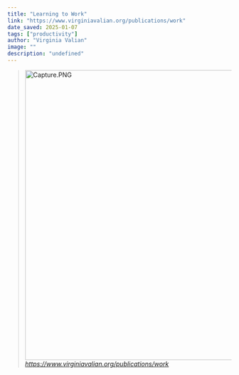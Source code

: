 ```yaml
---
title: "Learning to Work"
link: "https://www.virginiavalian.org/publications/work"
date_saved: 2025-01-07
tags: ["productivity"]
author: "Virginia Valian"
image: ""
description: "undefined"
---
```


<blockquote class="quoteback" darkmode="" data-title="Work%20%E2%80%94%20Virginia%20Valian" data-author="" cite="https://www.virginiavalian.org/publications/work">
<a class="
sqs-block-image-link" href="http://maxweber.hunter.cuny.edu/psych/faculty/valian/docs/1977workingItOut.pdf" target="_blank" id="yui_3_17_2_1_1736221372255_68" rel="noopener"><img data-stretch="false" data-src="https://images.squarespace-cdn.com/content/v1/5b3a3c2596e76feeba40905e/1530902430572-I72XTW84OGP9S8DZCLS4/Capture.PNG" data-image="https://images.squarespace-cdn.com/content/v1/5b3a3c2596e76feeba40905e/1530902430572-I72XTW84OGP9S8DZCLS4/Capture.PNG" data-image-dimensions="1787x652" data-image-focal-point="0.5,0.5" alt="Capture.PNG" data-load="false" elementtiming="system-image-block" src="https://images.squarespace-cdn.com/content/v1/5b3a3c2596e76feeba40905e/1530902430572-I72XTW84OGP9S8DZCLS4/Capture.PNG" width="1787" height="652" sizes="(max-width: 640px) 100vw, (max-width: 767px) 100vw, 100vw" onload="this.classList.add(&quot;loaded&quot;)" srcset="https://images.squarespace-cdn.com/content/v1/5b3a3c2596e76feeba40905e/1530902430572-I72XTW84OGP9S8DZCLS4/Capture.PNG?format=100w 100w, https://images.squarespace-cdn.com/content/v1/5b3a3c2596e76feeba40905e/1530902430572-I72XTW84OGP9S8DZCLS4/Capture.PNG?format=300w 300w, https://images.squarespace-cdn.com/content/v1/5b3a3c2596e76feeba40905e/1530902430572-I72XTW84OGP9S8DZCLS4/Capture.PNG?format=500w 500w, https://images.squarespace-cdn.com/content/v1/5b3a3c2596e76feeba40905e/1530902430572-I72XTW84OGP9S8DZCLS4/Capture.PNG?format=750w 750w, https://images.squarespace-cdn.com/content/v1/5b3a3c2596e76feeba40905e/1530902430572-I72XTW84OGP9S8DZCLS4/Capture.PNG?format=1000w 1000w, https://images.squarespace-cdn.com/content/v1/5b3a3c2596e76feeba40905e/1530902430572-I72XTW84OGP9S8DZCLS4/Capture.PNG?format=1500w 1500w, https://images.squarespace-cdn.com/content/v1/5b3a3c2596e76feeba40905e/1530902430572-I72XTW84OGP9S8DZCLS4/Capture.PNG?format=2500w 2500w" loading="lazy" decoding="async" data-loader="sqs" class="loaded">

</a>

<footer> <cite><a href="https://www.virginiavalian.org/publications/work">https://www.virginiavalian.org/publications/work</a></cite></footer>
</blockquote>
<script note="" src="https://cdn.jsdelivr.net/gh/Blogger-Peer-Review/quotebacks@1/quoteback.js"></script>